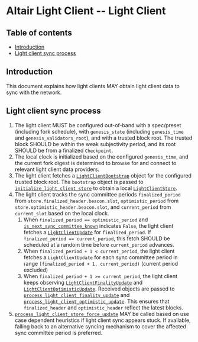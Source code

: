 # Altair Light Client -- Light Client

## Table of contents

<!-- mdformat-toc start --slug=github --no-anchors --maxlevel=6 --minlevel=2 -->

- [Introduction](#introduction)
- [Light client sync process](#light-client-sync-process)

<!-- mdformat-toc end -->

## Introduction

This document explains how light clients MAY obtain light client data to sync with the network.

## Light client sync process

1. The light client MUST be configured out-of-band with a spec/preset (including fork schedule), with `genesis_state` (including `genesis_time` and `genesis_validators_root`), and with a trusted block root. The trusted block SHOULD be within the weak subjectivity period, and its root SHOULD be from a finalized `Checkpoint`.
2. The local clock is initialized based on the configured `genesis_time`, and the current fork digest is determined to browse for and connect to relevant light client data providers.
3. The light client fetches a [`LightClientBootstrap`](./sync-protocol.md#lightclientbootstrap) object for the configured trusted block root. The `bootstrap` object is passed to [`initialize_light_client_store`](./sync-protocol.md#initialize_light_client_store) to obtain a local [`LightClientStore`](./sync-protocol.md#lightclientstore).
4. The light client tracks the sync committee periods `finalized_period` from `store.finalized_header.beacon.slot`, `optimistic_period` from `store.optimistic_header.beacon.slot`, and `current_period` from `current_slot` based on the local clock.
   1. When `finalized_period == optimistic_period` and [`is_next_sync_committee_known`](./sync-protocol.md#is_next_sync_committee_known) indicates `False`, the light client fetches a [`LightClientUpdate`](./sync-protocol.md#lightclientupdate) for `finalized_period`. If `finalized_period == current_period`, this fetch SHOULD be scheduled at a random time before `current_period` advances.
   2. When `finalized_period + 1 < current_period`, the light client fetches a `LightClientUpdate` for each sync committee period in range `[finalized_period + 1, current_period)` (current period excluded)
   3. When `finalized_period + 1 >= current_period`, the light client keeps observing [`LightClientFinalityUpdate`](./sync-protocol.md#lightclientfinalityupdate) and [`LightClientOptimisticUpdate`](./sync-protocol.md#lightclientoptimisticupdate). Received objects are passed to [`process_light_client_finality_update`](./sync-protocol.md#process_light_client_finality_update) and [`process_light_client_optimistic_update`](./sync-protocol.md#process_light_client_optimistic_update). This ensures that `finalized_header` and `optimistic_header` reflect the latest blocks.
5. [`process_light_client_store_force_update`](./sync-protocol.md#process_light_client_store_force_update) MAY be called based on use case dependent heuristics if light client sync appears stuck. If available, falling back to an alternative syncing mechanism to cover the affected sync committee period is preferred.
